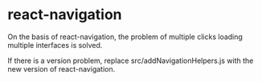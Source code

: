 # react-navigation
On the basis of react-navigation, the problem of multiple clicks loading multiple interfaces is solved.

If there is a version problem, replace src/addNavigationHelpers.js with the new version of react-navigation.

